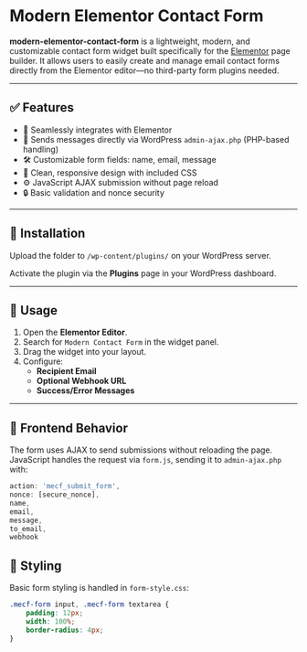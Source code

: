 # Modern Elementor Contact Form

**modern-elementor-contact-form** is a lightweight, modern, and customizable contact form widget built specifically for the [Elementor](https://elementor.com) page builder. It allows users to easily create and manage email contact forms directly from the Elementor editor—no third-party form plugins needed.

---

## ✅ Features

- 🧩 Seamlessly integrates with Elementor  
- 📧 Sends messages directly via WordPress `admin-ajax.php` (PHP-based handling)  
- 🛠️ Customizable form fields: name, email, message  
- 🎨 Clean, responsive design with included CSS  
- ⚙️ JavaScript AJAX submission without page reload  
- 🔒 Basic validation and nonce security

---

## 🚀 Installation

Upload the folder to `/wp-content/plugins/` on your WordPress server.

Activate the plugin via the **Plugins** page in your WordPress dashboard.

---

## 🧰 Usage

1. Open the **Elementor Editor**.
2. Search for `Modern Contact Form` in the widget panel.
3. Drag the widget into your layout.
4. Configure:
   - **Recipient Email**
   - **Optional Webhook URL**
   - **Success/Error Messages**

---

## 🧪 Frontend Behavior

The form uses AJAX to send submissions without reloading the page.  
JavaScript handles the request via `form.js`, sending it to `admin-ajax.php` with:

```javascript
action: 'mecf_submit_form',
nonce: [secure_nonce],
name,
email,
message,
to_email,
webhook
```
## 💅 Styling

Basic form styling is handled in `form-style.css`:

```css
.mecf-form input, .mecf-form textarea {
    padding: 12px;
    width: 100%;
    border-radius: 4px;
}
```



